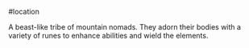 #location 

A beast-like tribe of mountain nomads. They adorn their bodies with a variety of runes to enhance abilities and wield the elements.